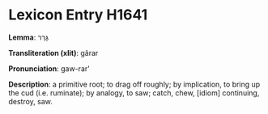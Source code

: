# Lexicon Entry H1641

**Lemma**: גָּרַר

**Transliteration (xlit)**: gârar

**Pronunciation**: gaw-rar'

**Description**:
a primitive root; to drag off roughly; by implication, to bring up the cud (i.e. ruminate); by analogy, to saw; catch, chew, [idiom] continuing, destroy, saw.
